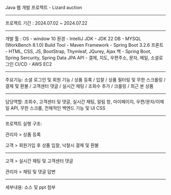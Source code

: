 Java 웹 개발 프로젝트 - Lizard auction
______________________________________________________________________

프로젝트 기간 :
2024.07.02 ~ 2024.07.22
______________________________________________________________________

개발 툴 :
OS - window 10 
환경 - IntelliJ
JDK - JDK 22
DB - MYSQL (WorkBench 8.1.0)
Build Tool - Maven
Framework - Spring Boot 3.2.6
프론트 - HTML, CSS, JS, BootStrap, Thymleaf, JQurey, Ajax
백 - Spring Boot, Spring Sercurity, Spring Data JPA
API - 결제, 지도, 우편주소, 문자, 메일, 소셜로그인
CI/CD - AWS EC2
______________________________________________________________________

주요기능: 
소셜 로그인 및 회원 기능 / 상품 등록 / 입찰 / 상품 필터링 및 무한 스크롤링 /
결제 및 환불 / 고객센터 댓글 / 실시간 채팅 / 조회수 추가 / 크롤링 / 최근 본 상품
______________________________________________________________________

담당역할:
조회수, 고객센터 및 댓글, 실시간 채팅, 알림 창, 마이페이지, 우편/문자/이메일 API,
무한 스크롤, 전체적인 백엔드 기능 및 UI CSS

______________________________________________________________________

프로젝트 실행 구조:

관리자 > 상품 등록 

고객 > 회원가입 후 상품 입찰, 낙찰시 결제 및 환불
______________________________________________
고객 > 실시간 채팅 및 고객센터 댓글

관리자 > 채팅 및 댓글 답변

______________________________________________________________________

세부내용:
소스 및 ppt 첨부
